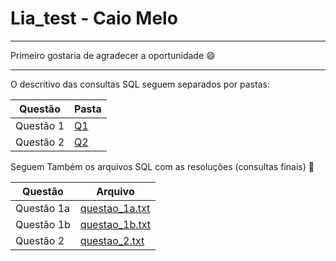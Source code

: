 # Lia_test - Caio Melo
---

Primeiro gostaria de agradecer a oportunidade 😄

---
O descritivo das consultas SQL seguem separados por pastas:

|**Questão**|**Pasta**|
|-----------|---------|
|Questão 1| [Q1](https://github.com/caioservulo/lia_test/tree/main/teste_sql/q1)|
|Questão 2| [Q2](https://github.com/caioservulo/lia_test/tree/main/teste_sql/q2)|

Seguem Também os arquivos SQL com as resoluções (consultas finais) 🚀

|**Questão**|**Arquivo**|
|-----------|---------|
|Questão 1a| [questao_1a.txt](https://github.com/user-attachments/files/19514210/questao_1a.txt)|
|Questão 1b|[questao_1b.txt](https://github.com/user-attachments/files/19514207/quetsao_1b.txt) |
|Questão 2|[questao_2.txt](https://github.com/user-attachments/files/19514212/questao_2.txt) |


